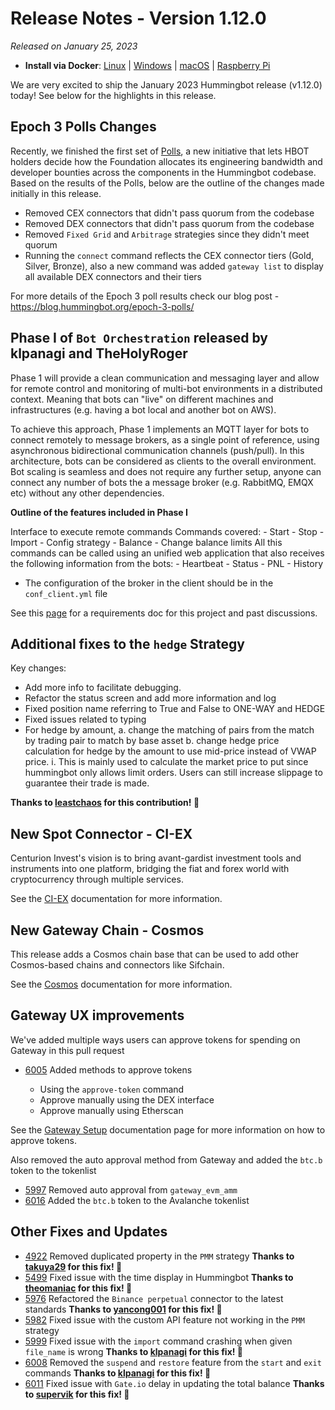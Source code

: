 # Release Notes - Version 1.12.0

*Released on January 25, 2023*

- **Install via Docker**: [Linux](/installation/docker/#linuxubuntu) | [Windows](/installation/docker/#windows) | [macOS](/installation/docker/#macos) | [Raspberry Pi](/installation/raspberry-pi/#install-via-docker)

We are very excited to ship the January 2023 Hummingbot release (v1.12.0) today! See below for the highlights in this release.

## Epoch 3 Polls Changes

Recently, we finished the first set of [Polls](https://docs.hummingbot.org/governance/polls/), a new initiative that lets HBOT holders decide how the Foundation allocates its engineering bandwidth and developer bounties across the components in the Hummingbot codebase. Based on the results of the Polls, below are the outline of the changes made initially in this release.  

- Removed CEX connectors that didn't pass quorum from the codebase
- Removed DEX connectors that didn't pass quorum from the codebase
- Removed `Fixed Grid` and `Arbitrage` strategies since they didn't meet quorum
- Running the `connect` command reflects the CEX connector tiers (Gold, Silver, Bronze), also a new command was added `gateway list` to display all available DEX connectors and their tiers

For more details of the Epoch 3 poll results check our blog post - <https://blog.hummingbot.org/epoch-3-polls/>

## Phase I of `Bot Orchestration` released by  klpanagi and TheHolyRoger

Phase 1 will provide a clean communication and messaging layer and allow for remote control and monitoring of multi-bot environments in a distributed context. Meaning that bots can "live" on different machines and infrastructures (e.g. having a bot local and another bot on AWS).

To achieve this approach, Phase 1 implements an MQTT layer for bots to connect remotely to message brokers, as a single point of reference, using asynchronous bidirectional communication channels (push/pull). In this architecture, bots can be considered as clients to the overall environment. Bot scaling is seamless and does not require any further setup, anyone can connect any number of bots the a message broker (e.g. RabbitMQ, EMQX etc) without any other dependencies.

**Outline of the features included in Phase I**

Interface to execute remote commands
Commands covered:
    - Start
    - Stop
    - Import
    - Config strategy
    - Balance
    - Change balance limits
All this commands can be called using an unified web application that also receives the following information from the bots:
    - Heartbeat - Status
    - PNL - History

- The configuration of the broker in the client should be in the `conf_client.yml` file

See this [page](https://www.notion.so/hummingbot-foundation/Bot-Orchestration-fcac18bd90d74b0ebca9b260617522f0) for a requirements doc for this project and past discussions.

## Additional fixes to the `hedge` Strategy

Key changes:

- Add more info to facilitate debugging.
- Refactor the status screen and add more information and log
- Fixed position name referring to True and False to ONE-WAY and HEDGE
- Fixed issues related to typing
- For hedge by amount,
    a. change the matching of pairs from the match by trading pair to match by base asset
    b. change hedge price calculation for hedge by the amount to use mid-price instead of VWAP price.
    i. This is mainly used to calculate the market price to put since hummingbot only allows limit orders. Users can still increase slippage to guarantee their trade is made.

**Thanks to [leastchaos](https://github.com/leastchaos) for this contribution! 🙏**

## New Spot Connector - CI-EX

Centurion Invest's vision is to bring avant-gardist investment tools and instruments into one platform, bridging the fiat and forex world with cryptocurrency through multiple services.

See the [CI-EX](/exchanges/ci-ex/) documentation for more information.

## New Gateway Chain - Cosmos

This release adds a Cosmos chain base that can be used to add other Cosmos-based chains and connectors like Sifchain.

See the [Cosmos](/gateway/chains/) documentation for more information.

## Gateway UX improvements

We've added multiple ways users can approve tokens for spending on Gateway in this pull request

- [6005](https://github.com/hummingbot/hummingbot/pull/6005) Added methods to approve tokens

  - Using the `approve-token` command
  - Approve manually using the DEX interface
  - Approve manually using Etherscan

See the [Gateway Setup](/gateway/setup) documentation page for more information on how to approve tokens.

Also removed the auto approval method from Gateway and added the `btc.b` token to the tokenlist

- [5997](https://github.com/hummingbot/hummingbot/pull/5997) Removed auto approval from `gateway_evm_amm`
- [6016](https://github.com/hummingbot/hummingbot/pull/6016) Added the `btc.b` token to the Avalanche tokenlist

## Other Fixes and Updates

- [4922](https://github.com/hummingbot/hummingbot/pull/4922) Removed duplicated property in the `PMM` strategy **Thanks to [takuya29](https://github.com/takuya29) for this fix! 🙏**
- [5499](https://github.com/hummingbot/hummingbot/pull/5499) Fixed issue with the time display in Hummingbot **Thanks to [theomaniac](https://github.com/theomaniac) for this fix! 🙏**
- [5976](https://github.com/hummingbot/hummingbot/pull/5976) Refactored the `Binance perpetual` connector to the latest standards **Thanks to [yancong001](https://github.com/yancong001) for this fix! 🙏**
- [5982](https://github.com/hummingbot/hummingbot/pull/5982) Fixed issue with the custom API feature not working in the `PMM` strategy
- [5999](https://github.com/hummingbot/hummingbot/pull/5999) Fixed issue with the `import` command crashing when given `file_name` is wrong **Thanks to [klpanagi](https://github.com/klpanagi) for this fix! 🙏**
- [6008](https://github.com/hummingbot/hummingbot/pull/6008) Removed the `suspend` and `restore` feature from the `start` and `exit` commands **Thanks to [klpanagi](https://github.com/klpanagi) for this fix! 🙏**
- [6011](https://github.com/hummingbot/hummingbot/pull/6011) Fixed issue with `Gate.io` delay in updating the total balance **Thanks to [supervik](https://github.com/supervik) for this fix! 🙏**
